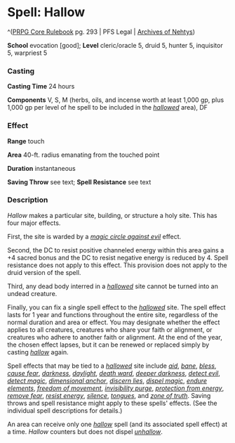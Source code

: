 # Spell: Hallow

^([PRPG Core Rulebook][ss-hallow] pg. 293 | PFS Legal | [Archives of Nehtys][sn-hallow])

**School** evocation [good]; **Level** cleric/oracle 5, druid 5, hunter 5, inquisitor 5, warpriest 5

### Casting

**Casting Time** 24 hours  

**Components** V, S, M (herbs, oils, and incense worth at least 1,000 gp, plus 1,000 gp per level of he spell to be included in the _[hallowed]_ area), DF

### Effect

**Range** touch  

**Area** 40-ft. radius emanating from the touched point  

**Duration** instantaneous  

**Saving Throw** see text; **Spell Resistance** see text

### Description

_Hallow_ makes a particular site, building, or structure a holy site. This has four major effects.  

First, the site is warded by a _[magic circle against evil]_ effect.  

Second, the DC to resist positive channeled energy within this area gains a +4 sacred bonus and the DC to resist negative energy is reduced by 4. Spell resistance does not apply to this effect. This provision does not apply to the druid version of the spell.  

Third, any dead body interred in a _[hallowed]_ site cannot be turned into an undead creature.  

Finally, you can fix a single spell effect to the _[hallowed]_ site. The spell effect lasts for 1 year and functions throughout the entire site, regardless of the normal duration and area or effect. You may designate whether the effect applies to all creatures, creatures who share your faith or alignment, or creatures who adhere to another faith or alignment. At the end of the year, the chosen effect lapses, but it can be renewed or replaced simply by casting _[hallow]_ again.  

Spell effects that may be tied to a _[hallowed]_ site include _[aid]_, _[bane]_, _[bless]_, _[cause fear]_, _[darkness]_, _[daylight]_, _[death ward]_, _[deeper darkness]_, _[detect evil]_, _[detect magic]_, _[dimensional anchor]_, _[discern lies]_, _[dispel magic]_, _[endure elements]_, _[freedom of movement]_, _[invisibility purge]_, _[protection from energy]_, _[remove fear]_, _[resist energy]_, _[silence]_, _[tongues]_, and _[zone of truth]_. Saving throws and spell resistance might apply to these spells' effects. (See the individual spell descriptions for details.)  

An area can receive only one _[hallow]_ spell (and its associated spell effect) at a time. _Hallow_ counters but does not dispel _[unhallow]_.

[ss-hallow]: http://paizo.com/pathfinderRPG/v57
[sn-hallow]: http://www.archivesofnethys.com/SpellDisplay.aspx?ItemName=Hallow
[darkness]: http://www.archivesofnethys.com/SpellDisplay.aspx?ItemName=darkness
[zone of truth]: http://www.archivesofnethys.com/SpellDisplay.aspx?ItemName=zone%20of%20truth
[dimensional anchor]: http://www.archivesofnethys.com/SpellDisplay.aspx?ItemName=dimensional%20anchor
[death ward]: http://www.archivesofnethys.com/SpellDisplay.aspx?ItemName=death%20ward
[hallowed]: http://www.archivesofnethys.com/SpellDisplay.aspx?ItemName=hallowed
[detect evil]: http://www.archivesofnethys.com/SpellDisplay.aspx?ItemName=detect%20evil
[endure elements]: http://www.archivesofnethys.com/SpellDisplay.aspx?ItemName=endure%20elements
[deeper darkness]: http://www.archivesofnethys.com/SpellDisplay.aspx?ItemName=deeper%20darkness
[dispel magic]: http://www.archivesofnethys.com/SpellDisplay.aspx?ItemName=dispel%20magic
[silence]: http://www.archivesofnethys.com/SpellDisplay.aspx?ItemName=silence
[tongues]: http://www.archivesofnethys.com/SpellDisplay.aspx?ItemName=tongues
[freedom of movement]: http://www.archivesofnethys.com/SpellDisplay.aspx?ItemName=freedom%20of%20movement
[daylight]: http://www.archivesofnethys.com/SpellDisplay.aspx?ItemName=daylight
[resist energy]: http://www.archivesofnethys.com/SpellDisplay.aspx?ItemName=resist%20energy
[unhallow]: http://www.archivesofnethys.com/SpellDisplay.aspx?ItemName=unhallow
[remove fear]: http://www.archivesofnethys.com/SpellDisplay.aspx?ItemName=remove%20fear
[bane]: http://www.archivesofnethys.com/SpellDisplay.aspx?ItemName=bane
[bless]: http://www.archivesofnethys.com/SpellDisplay.aspx?ItemName=bless
[aid]: http://www.archivesofnethys.com/SpellDisplay.aspx?ItemName=aid
[hallow]: http://www.archivesofnethys.com/SpellDisplay.aspx?ItemName=hallow
[cause fear]: http://www.archivesofnethys.com/SpellDisplay.aspx?ItemName=cause%20fear
[invisibility purge]: http://www.archivesofnethys.com/SpellDisplay.aspx?ItemName=invisibility%20purge
[protection from energy]: http://www.archivesofnethys.com/SpellDisplay.aspx?ItemName=protection%20from%20energy
[detect magic]: http://www.archivesofnethys.com/SpellDisplay.aspx?ItemName=detect%20magic
[magic circle against evil]: http://www.archivesofnethys.com/SpellDisplay.aspx?ItemName=magic%20circle%20against%20evil
[discern lies]: http://www.archivesofnethys.com/SpellDisplay.aspx?ItemName=discern%20lies